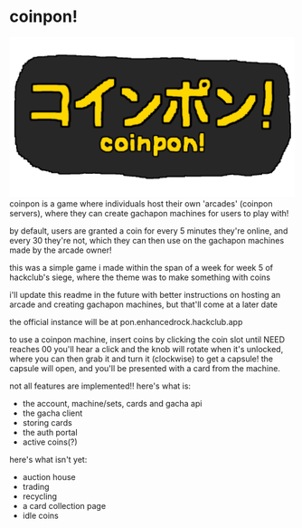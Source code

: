 # coinpon!
![coinponbanner](https://raw.githubusercontent.com/enhancedrock/Coinpon/refs/heads/main/client/coinpon.png)
coinpon is a game where individuals host their own 'arcades' (coinpon servers), where they can create gachapon machines for users to play with!

by default, users are granted a coin for every 5 minutes they're online, and every 30 they're not, which they can then use on the gachapon machines made by the arcade owner!

this was a simple game i made within the span of a week for week 5 of hackclub's siege, where the theme was to make something with coins

i'll update this readme in the future with better instructions on hosting an arcade and creating gachapon machines, but that'll come at a later date

the official instance will be at pon.enhancedrock.hackclub.app


to use a coinpon machine, insert coins by clicking the coin slot until NEED reaches 00
you'll hear a click and the knob will rotate when it's unlocked, where you can then grab it and turn it (clockwise) to get a capsule!
the capsule will open, and you'll be presented with a card from the machine.


not all features are implemented!! here's what is:
- the account, machine/sets, cards and gacha api
- the gacha client
- storing cards
- the auth portal
- active coins(?)

here's what isn't yet:
- auction house
- trading
- recycling
- a card collection page
- idle coins
